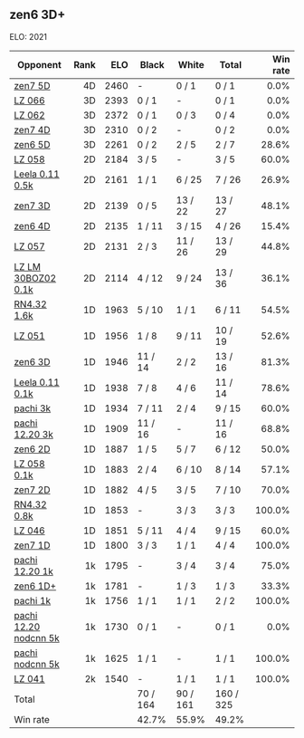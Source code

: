 ## zen6 3D+ ##

ELO: 2021

Opponent | Rank | ELO | Black | White | Total | Win rate
---------|-----:|----:|-------|-------|-------|-------:
[zen7 5D](zen7%205D.md) | 4D | 2460 | - | 0 / 1 | 0 / 1 | 0.0%
[LZ 066](LZ%20066.md) | 3D | 2393 | 0 / 1 | - | 0 / 1 | 0.0%
[LZ 062](LZ%20062.md) | 3D | 2372 | 0 / 1 | 0 / 3 | 0 / 4 | 0.0%
[zen7 4D](zen7%204D.md) | 3D | 2310 | 0 / 2 | - | 0 / 2 | 0.0%
[zen6 5D](zen6%205D.md) | 3D | 2261 | 0 / 2 | 2 / 5 | 2 / 7 | 28.6%
[LZ 058](LZ%20058.md) | 2D | 2184 | 3 / 5 | - | 3 / 5 | 60.0%
[Leela 0.11 0.5k](Leela%200.11%200.5k.md) | 2D | 2161 | 1 / 1 | 6 / 25 | 7 / 26 | 26.9%
[zen7 3D](zen7%203D.md) | 2D | 2139 | 0 / 5 | 13 / 22 | 13 / 27 | 48.1%
[zen6 4D](zen6%204D.md) | 2D | 2135 | 1 / 11 | 3 / 15 | 4 / 26 | 15.4%
[LZ 057](LZ%20057.md) | 2D | 2131 | 2 / 3 | 11 / 26 | 13 / 29 | 44.8%
[LZ LM 30BOZ02 0.1k](LZ%20LM%2030BOZ02%200.1k.md) | 2D | 2114 | 4 / 12 | 9 / 24 | 13 / 36 | 36.1%
[RN4.32 1.6k](RN4.32%201.6k.md) | 1D | 1963 | 5 / 10 | 1 / 1 | 6 / 11 | 54.5%
[LZ 051](LZ%20051.md) | 1D | 1956 | 1 / 8 | 9 / 11 | 10 / 19 | 52.6%
[zen6 3D](zen6%203D.md) | 1D | 1946 | 11 / 14 | 2 / 2 | 13 / 16 | 81.3%
[Leela 0.11 0.1k](Leela%200.11%200.1k.md) | 1D | 1938 | 7 / 8 | 4 / 6 | 11 / 14 | 78.6%
[pachi 3k](pachi%203k.md) | 1D | 1934 | 7 / 11 | 2 / 4 | 9 / 15 | 60.0%
[pachi 12.20 3k](pachi%2012.20%203k.md) | 1D | 1909 | 11 / 16 | - | 11 / 16 | 68.8%
[zen6 2D](zen6%202D.md) | 1D | 1887 | 1 / 5 | 5 / 7 | 6 / 12 | 50.0%
[LZ 058 0.1k](LZ%20058%200.1k.md) | 1D | 1883 | 2 / 4 | 6 / 10 | 8 / 14 | 57.1%
[zen7 2D](zen7%202D.md) | 1D | 1882 | 4 / 5 | 3 / 5 | 7 / 10 | 70.0%
[RN4.32 0.8k](RN4.32%200.8k.md) | 1D | 1853 | - | 3 / 3 | 3 / 3 | 100.0%
[LZ 046](LZ%20046.md) | 1D | 1851 | 5 / 11 | 4 / 4 | 9 / 15 | 60.0%
[zen7 1D](zen7%201D.md) | 1D | 1800 | 3 / 3 | 1 / 1 | 4 / 4 | 100.0%
[pachi 12.20 1k](pachi%2012.20%201k.md) | 1k | 1795 | - | 3 / 4 | 3 / 4 | 75.0%
[zen6 1D+](zen6%201D+.md) | 1k | 1781 | - | 1 / 3 | 1 / 3 | 33.3%
[pachi 1k](pachi%201k.md) | 1k | 1756 | 1 / 1 | 1 / 1 | 2 / 2 | 100.0%
[pachi 12.20 nodcnn 5k](pachi%2012.20%20nodcnn%205k.md) | 1k | 1730 | 0 / 1 | - | 0 / 1 | 0.0%
[pachi nodcnn 5k](pachi%20nodcnn%205k.md) | 1k | 1625 | 1 / 1 | - | 1 / 1 | 100.0%
[LZ 041](LZ%20041.md) | 2k | 1540 | - | 1 / 1 | 1 / 1 | 100.0%
Total | | | 70 / 164 | 90 / 161 | 160 / 325 | 
Win rate| | | 42.7% | 55.9% | 49.2% | 

